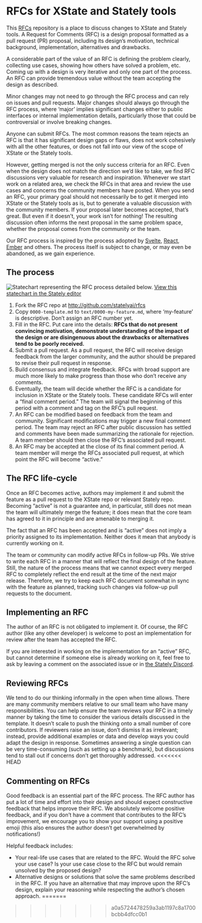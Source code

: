 # RFCs for XState and Stately tools

This [RFCs](https://en.wikipedia.org/wiki/Request_for_Comments) repository is a place to discuss changes to XState and Stately tools. A Request for Comments (RFC) is a design proposal formatted as a pull request (PR) proposal, including its design’s motivation, technical background, implementation, alternatives and drawbacks.

A considerable part of the value of an RFC is defining the problem clearly, collecting use cases, showing how others have solved a problem, etc. Coming up with a design is very iterative and only one part of the process. An RFC can provide tremendous value without the team accepting the design as described.

Minor changes may not need to go through the RFC process and can rely on issues and pull requests. Major changes should always go through the RFC process, where ‘major’ implies significant changes either to public interfaces or internal implementation details, particularly those that could be controversial or involve breaking changes.

Anyone can submit RFCs. The most common reasons the team rejects an RFC is that it has significant design gaps or flaws, does not work cohesively with all the other features, or does not fall into our view of the scope of XState or the Stately tools. 

However, getting merged is not the only success criteria for an RFC. Even when the design does not match the direction we’d like to take, we find RFC discussions very valuable for research and inspiration. Whenever we start work on a related area, we check the RFCs in that area and review the use cases and concerns the community members have posted. When you send an RFC, your primary goal should not necessarily be to get it merged into XState or the Stately tools as is, but to generate a valuable discussion with the community members. If your proposal later becomes accepted, that’s great. But even if it doesn’t, your work isn’t for nothing! The resulting discussion often informs the next proposal in the same problem space, whether the proposal comes from the community or the team.

Our RFC process is inspired by the process adopted by [Svelte](https://github.com/sveltejs/rfcs), [React](https://github.com/reactjs/rfcs), [Ember](https://github.com/emberjs/rfcs) and others. The process itself is subject to change, or may even be abandoned, as we gain experience.


## The process

![Statechart representing the RFC process detailed below.](https://user-images.githubusercontent.com/266663/169092679-3f64947d-31e6-4e04-bdba-baf408dfd832.png) [View this statechart in the Stately editor](https://stately.ai/registry/editor/share/eee673df-9f4d-4965-beb8-1a649676521a)

1. Fork the RFC repo at http://github.com/statelyai/rfcs
2. Copy `0000-template.md` to `text/0000-my-feature.md`, where ‘my-feature’ is descriptive. Don’t assign an RFC number yet.
3. Fill in the RFC. Put care into the details: **RFCs that do not present convincing motivation, demonstrate understanding of the impact of the design or are disingenuous about the drawbacks or alternatives tend to be poorly received.**
4. Submit a pull request. As a pull request, the RFC will receive design feedback from the larger community, and the author should be prepared to revise their pull request in response.
5. Build consensus and integrate feedback. RFCs with broad support are much more likely to make progress than those who don’t receive any comments.
6. Eventually, the team will decide whether the RFC is a candidate for inclusion in XState or the Stately tools. These candidate RFCs will enter a “final comment period.” The team will signal the beginning of this period with a comment and tag on the RFC’s pull request.
7. An RFC can be modified based on feedback from the team and community. Significant modifications may trigger a new final comment period.
The team may reject an RFC after public discussion has settled and comments have been made summarizing the rationale for rejection. A team member should then close the RFC’s associated pull request.
8. An RFC may be accepted at the close of its final comment period. A team member will merge the RFCs associated pull request, at which point the RFC will become “active.”


## The RFC life-cycle

Once an RFC becomes active, authors may implement it and submit the feature as a pull request to the XState repo or relevant Stately repo. Becoming “active” is not a guarantee and, in particular, still does not mean the team will ultimately merge the feature; it does mean that the core team has agreed to it in principle and are amenable to merging it.

The fact that an RFC has been accepted and is “active” does not imply a priority assigned to its implementation. Neither does it mean that anybody is currently working on it.

The team or community can modify active RFCs in follow-up PRs. We strive to write each RFC in a manner that will reflect the final design of the feature. Still, the nature of the process means that we cannot expect every merged RFC to completely reflect the end result at the time of the next major release. Therefore, we try to keep each RFC document somewhat in sync with the feature as planned, tracking such changes via follow-up pull requests to the document.


## Implementing an RFC

The author of an RFC is not obligated to implement it. Of course, the RFC author (like any other developer) is welcome to post an implementation for review after the team has accepted the RFC.

If you are interested in working on the implementation for an “active” RFC, but cannot determine if someone else is already working on it, feel free to ask by leaving a comment on the associated issue or in [the Stately Discord](https://discord.gg/xstate).


## Reviewing RFCs

We tend to do our thinking informally in the open when time allows. There are many community members relative to our small team who have many responsibilities. You can help ensure the team reviews your RFC in a timely manner by taking the time to consider the various details discussed in the template. It doesn’t scale to push the thinking onto a small number of core contributors. If reviewers raise an issue, don’t dismiss it as irrelevant; instead, provide additional examples or data and develop ways you could adapt the design in response. Sometimes answering a single question can be very time-consuming (such as setting up a benchmark), but discussions tend to stall out if concerns don’t get thoroughly addressed.
<<<<<<< HEAD


## Commenting on RFCs

Good feedback is an essential part of the RFC process. The RFC author has put a lot of time and effort into their design and should expect constructive feedback that helps improve their RFC. We absolutely welcome positive feedback, and if you don’t have a comment that contributes to the RFC’s improvement, we encourage you to show your support using a positive emoji (this also ensures the author doesn’t get overwhelmed by notifications!)

Helpful feedback includes:
- Your real-life use cases that are related to the RFC. Would the RFC solve your use case? Is your use case close to the RFC but would remain unsolved by the proposed design?
- Alternative designs or solutions that solve the same problems described in the RFC. If you have an alternative that may improve upon the RFC’s design, explain your reasoning while respecting the author’s chosen approach.
=======
>>>>>>> a0a5724478259a3ab1197c8a1700bcbb4dfcc0b1
